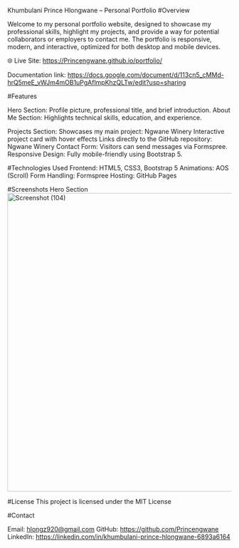 Khumbulani Prince Hlongwane – Personal Portfolio
#Overview

Welcome to my personal portfolio website, designed to showcase my professional skills, highlight my projects, and provide a way for potential collaborators or employers to contact me. The portfolio is responsive, modern, and interactive, optimized for both desktop and mobile devices.

🌐 Live Site: https://Princengwane.github.io/portfolio/

Documentation link: https://docs.google.com/document/d/113cn5_cMMd-hrQ5meE_vWJm4mOB1uPgAflmpKhzQLTw/edit?usp=sharing

#Features

Hero Section: Profile picture, professional title, and brief introduction.
About Me Section: Highlights technical skills, education, and experience.

Projects Section:
Showcases my main project: Ngwane Winery
Interactive project card with hover effects
Links directly to the GitHub repository: Ngwane Winery
Contact Form: Visitors can send messages via Formspree.
Responsive Design: Fully mobile-friendly using Bootstrap 5.

#Technologies Used
Frontend: HTML5, CSS3, Bootstrap 5
Animations: AOS (Scroll)
Form Handling: Formspree
Hosting: GitHub Pages

#Screenshots
Hero Section
<img width="1366" height="670" alt="Screenshot (104)" src="https://github.com/user-attachments/assets/4c19c47e-32ac-4833-ab23-0088c9c8e4e4" />

#License
This project is licensed under the MIT License

#Contact

Email: hlongz920@gmail.com
GitHub: https://github.com/Princengwane
LinkedIn: https://linkedin.com/in/khumbulani-prince-hlongwane-6893a6164
